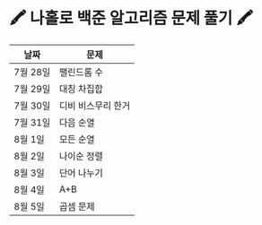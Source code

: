 
# 🖍 나홀로 백준 알고리즘 문제 풀기 🖍


|날짜|문제|
|------|---|
|7월 28일|팰린드롬 수|
|7월 29일|대칭 차집합|
|7월 30일|디비 비스무리 한거|
|7월 31일|다음 순열|
|8월 1일|모든 순열|
|8월 2일|나이순 정렬|
|8월 3일|단어 나누기|
|8월 4일|A+B|
|8월 5일|곱셈 문제|
